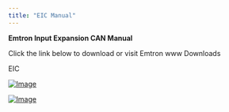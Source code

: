```yaml
---
title: "EIC Manual"
---
```


**Emtron Input Expansion CAN Manual**


Click the link below to download or visit Emtron www Downloads


EIC


[![Image](</lib/NewItem515.png>)](<https://emtron.world/download/2028/> "target=\"\_blank\"")

[![Image](</lib/NewItem512.jpg>)](<https://emtron.world/download/2028/> "target=\"\_blank\"")

